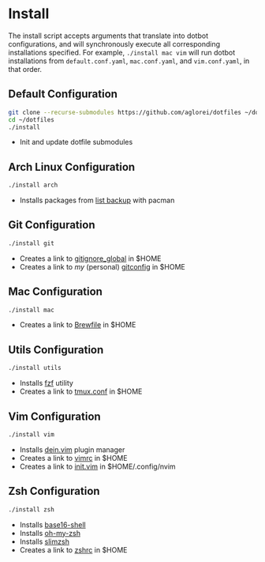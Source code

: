# Install

The install script accepts arguments that translate into dotbot configurations, and will synchronously execute all corresponding installations specified. For example, `./install mac vim` will run dotbot installations from `default.conf.yaml`, `mac.conf.yaml`, and `vim.conf.yaml`, in that order.

## Default Configuration

```sh
git clone --recurse-submodules https://github.com/aglorei/dotfiles ~/dotfiles
cd ~/dotfiles
./install
```

* Init and update dotfile submodules

## Arch Linux Configuration

```sh
./install arch
```

* Installs packages from [list backup](arch/pkglist.txt) with pacman

## Git Configuration

```sh
./install git
```

* Creates a link to [gitignore_global](default/gitignore_global) in $HOME
* Creates a link to _my_ (personal) [gitconfig](default/gitconfig) in $HOME

## Mac Configuration

```sh
./install mac
```

* Creates a link to [Brewfile](mac/Brewfile) in $HOME

## Utils Configuration

```sh
./install utils
```

* Installs [fzf](https://github.com/junegunn/fzf) utility
* Creates a link to [tmux.conf](utils/tmux.conf) in $HOME

## Vim Configuration

```sh
./install vim
```

* Installs [dein.vim](dein) plugin manager
* Creates a link to [vimrc](vim/vimrc) in $HOME
* Creates a link to [init.vim](vim/init.vim) in $HOME/.config/nvim

## Zsh Configuration

```sh
./install zsh
```

* Installs [base16-shell](https://github.com/chriskempson/base16-shell)
* Installs [oh-my-zsh](https://github.com/aglorei/oh-my-zsh)
* Installs [slimzsh](https://github.com/changs/slimzsh)
* Creates a link to [zshrc](zsh/zshrc) in $HOME
